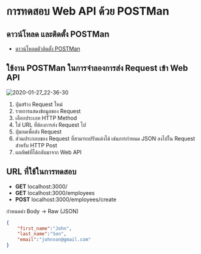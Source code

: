 
# การทดสอบ Web API ด้วย POSTMan

## ดาวน์โหลด และติดตั้ง POSTMan 

- [ดาวน์โหลดตัวติดตั้ง POSTMan](https://www.getpostman.com/)

## ใช้งาน POSTMan ในการจำลองการส่ง Request เข้า Web API

![2020-01-27_22-36-30](https://user-images.githubusercontent.com/85179/73188618-ba30b000-4155-11ea-8d11-e8033b8a8ae6.png)

1. ปุ่มสร้าง Request ใหม่
2. รายการแสดงข้อมูลของ Request
3. เลือกประเภท HTTP Method
4. ใส่ URL ที่ต้องการส่ง Request ไป
5. ปุ่มกดเพื่อส่ง Request
6. ส่วนประกอบของ Request ที่สามารถปรับแต่งได้ เช่นการกำหนด JSON ลงไปใน Request สำหรับ HTTP Post
7. ผลลัพธ์ที่ได้กลับมาจาก Web API

## URL ที่ใช้ในการทดสอบ

- **GET** localhost:3000/
- **GET** localhost:3000/employees
- **POST** localhost:3000/employees/create

กำหนดค่า
Body -> Raw (JSON)

```json
{
	"first_name":"John",
	"last_name":"Son",
	"email":"johnson@gmail.com"
}
```